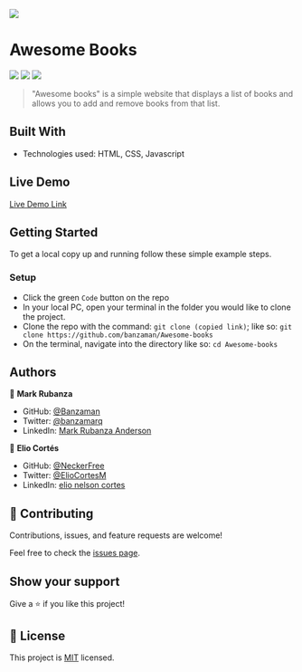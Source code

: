![](https://img.shields.io/badge/Microverse-blueviolet)

# Awesome Books

![](https://img.shields.io/badge/Academic-blue)
![](https://img.shields.io/badge/HTML-red)
![](https://img.shields.io/badge/JavaScript-yellow)


> "Awesome books" is a simple website that displays a list of books and allows you to add and remove books from that list.


## Built With

- Technologies used: HTML, CSS, Javascript

## Live Demo 

[Live Demo Link]()


## Getting Started

To get a local copy up and running follow these simple example steps.

### Setup
- Click the green `Code` button on the repo
- In your local PC, open your terminal in the folder you would like to clone the project.
- Clone the repo with the command: `git clone (copied link)`; like so: `git clone https://github.com/banzaman/Awesome-books`
- On the terminal, navigate into the directory like so: `cd Awesome-books`

## Authors

👤 **Mark Rubanza**

- GitHub: [@Banzaman](https://github.com/banzaman)
- Twitter: [@banzamarq](https://twitter.com/banzamarq10)
- LinkedIn: [Mark Rubanza Anderson](https://www.linkedin.com/in/mark-rubanza-anderson-4399a2211/)

👤 **Elio Cortés**

- GitHub: [@NeckerFree](https://github.com/NeckerFree)
- Twitter: [@ElioCortesM](https://twitter.com/ElioCortesM)
- LinkedIn: [elio nelson cortes](https://www.linkedin.com/in/elionelsoncortes/)

## 🤝 Contributing

Contributions, issues, and feature requests are welcome!

Feel free to check the [issues page](https://github.com/banzaman/Awesome-books/issues).

## Show your support

Give a ⭐️ if you like this project!

## 📝 License

This project is [MIT](./MIT.md) licensed.
